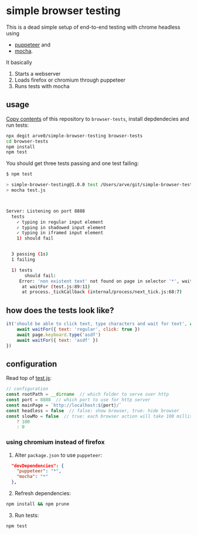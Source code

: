 # simple browser testing
This is a dead simple setup of end-to-end testing with chrome headless using

- [puppeteer](https://www.npmjs.com/package/puppeteer/) and
- [mocha](https://www.npmjs.com/package/mocha).

It basically

1. Starts a webserver
2. Loads firefox or chromium through puppeteer
3. Runs tests with mocha

## usage
[Copy contents](https://github.com/Rich-Harris/degit) of this repository to `browser-tests`,
install depdendecies and run tests:

```sh
npx degit arve0/simple-browser-testing browser-tests
cd browser-tests
npm install
npm test
```

You should get three tests passing and one test failing:
```sh
$ npm test

> simple-browser-testing@1.0.0 test /Users/arve/git/simple-browser-testing
> mocha test.js



Server: Listening on port 8888
  tests
    ✓ typing in regular input element
    ✓ typing in shadowed input element
    ✓ typing in iframed input element
    1) should fail


  3 passing (1s)
  1 failing

  1) tests
       should fail:
     Error: 'non existent text' not found on page in selector '*', waited 100 milliseconds.
      at waitFor (test.js:89:11)
      at process._tickCallback (internal/process/next_tick.js:68:7)
```

## how does the tests look like?
```js
it('should be able to click text, type characters and wait for text', async function () {
    await waitFor({ text: 'regular', click: true })
    await page.keyboard.type('asdf')
    await waitFor({ text: 'asdf' })
})
```

## configuration
Read top of [test.js](test.js):

```js
// configuration
const rootPath = __dirname  // which folder to serve over http
const port = 8888  // which port to use for http server
const mainPage = `http://localhost:${port}/`
const headless = false  // false: show browser, true: hide browser
const slowMo = false  // true: each browser action will take 100 milliseconds
    ? 100
    : 0
```

### using chromium instead of firefox
1. Alter `package.json` to use `puppeteer`:

  ```json
    "devDependencies": {
      "puppeteer": "*",
      "mocha": "*"
    },
  ```

2. Refresh dependencies:

  ```sh
  npm install && npm prune
  ```

3. Run tests:

  ```sh
  npm test
  ```